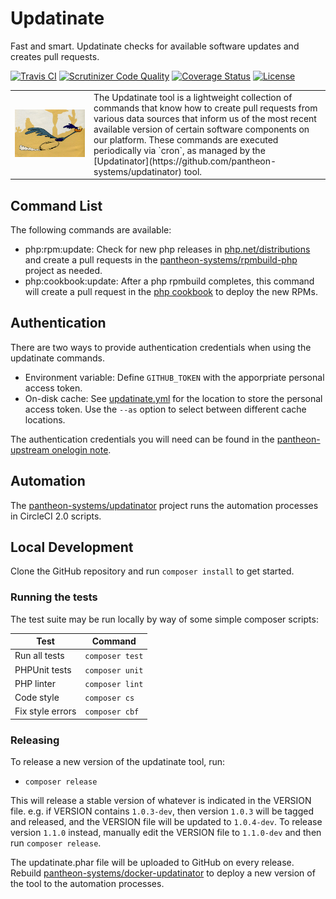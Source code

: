 # Updatinate

Fast and smart. Updatinate checks for available software updates and creates pull requests.

[![Travis CI](https://travis-ci.org/pantheon-systems/updatinate.svg?branch=master)](https://travis-ci.org/pantheon-systems/updatinate)
[![Scrutinizer Code Quality](https://scrutinizer-ci.com/g/pantheon-systems/updatinate/badges/quality-score.png?b=master)](https://scrutinizer-ci.com/g/pantheon-systems/updatinate/?branch=master)
[![Coverage Status](https://coveralls.io/repos/github/pantheon-systems/updatinate/badge.svg?branch=master)](https://coveralls.io/github/pantheon-systems/updatinate?branch=master) 
[![License](https://img.shields.io/badge/license-MIT-408677.svg)](LICENSE)

<table><tr width="25%"><td><img alt="Detinator" src="docs/images/roadrunner.png"/></td><td width="75%" valign="top">
The Updatinate tool is a lightweight collection of commands that know how to create 
pull requests from various data sources that inform us of the most recent available
version of certain software components on our platform. These commands are executed
periodically via `cron`, as managed by the 
[Updatinator](https://github.com/pantheon-systems/updatinator) tool.
</td></tr></table>

## Command List

The following commands are available:

- php:rpm:update: Check for new php releases in [php.net/distributions](http://php.net/distributions) and create a pull requests in the [pantheon-systems/rpmbuild-php](https://github.com/pantheon-systems/rpmbuild-php) project as needed.
- php:cookbook:update: After a php rpmbuild completes, this command will create a pull request in the [php cookbook](https://github.com/pantheon-cookbooks/php) to deploy the new RPMs.

## Authentication

There are two ways to provide authentication credentials when using the updatinate commands.

- Environment variable: Define `GITHUB_TOKEN` with the apporpriate personal access token.
- On-disk cache: See [updatinate.yml](updatinate.yml) for the location to store the personal access token. Use the `--as` option to select between different cache locations.

The authentication credentials you will need can be found in the [pantheon-upstream onelogin note](https://pantheon.onelogin.com/notes/58434). 

## Automation

The [pantheon-systems/updatinator](https://github.com/pantheon-systems/updatinator) project runs the automation processes in CircleCI 2.0 scripts.

## Local Development

Clone the GitHub repository and run `composer install` to get started.

### Running the tests

The test suite may be run locally by way of some simple composer scripts:

| Test             | Command
| ---------------- | ---
| Run all tests    | `composer test`
| PHPUnit tests    | `composer unit`
| PHP linter       | `composer lint`
| Code style       | `composer cs`     
| Fix style errors | `composer cbf`

### Releasing

To release a new version of the updatinate tool, run:

- `composer release`

This will release a stable version of whatever is indicated in the VERSION file. e.g. if VERSION contains `1.0.3-dev`, then version `1.0.3` will be tagged and released, and the VERSION file will be updated to `1.0.4-dev`. To release version `1.1.0` instead, manually edit the VERSION file to `1.1.0-dev` and then run `composer release`.

The updatinate.phar file will be uploaded to GitHub on every release. Rebuild [pantheon-systems/docker-updatinator](https://github.com/pantheon-systems/docker-updatinator) to deploy a new version of the tool to the automation processes.
